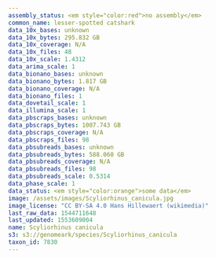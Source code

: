 ```yaml
---
assembly_status: <em style="color:red">no assembly</em>
common_name: lesser-spotted catshark
data_10x_bases: unknown
data_10x_bytes: 295.832 GB
data_10x_coverage: N/A
data_10x_files: 48
data_10x_scale: 1.4312
data_arima_scale: 1
data_bionano_bases: unknown
data_bionano_bytes: 1.817 GB
data_bionano_coverage: N/A
data_bionano_files: 1
data_dovetail_scale: 1
data_illumina_scale: 1
data_pbscraps_bases: unknown
data_pbscraps_bytes: 1007.743 GB
data_pbscraps_coverage: N/A
data_pbscraps_files: 98
data_pbsubreads_bases: unknown
data_pbsubreads_bytes: 588.060 GB
data_pbsubreads_coverage: N/A
data_pbsubreads_files: 98
data_pbsubreads_scale: 0.5314
data_phase_scale: 1
data_status: <em style="color:orange">some data</em>
image: /assets/images/Scyliorhinus_canicula.jpg
image_license: "CC BY-SA 4.0 Hans Hillewaert (wikimedia)"
last_raw_data: 1544711648
last_updated: 1553609004
name: Scyliorhinus canicula
s3: s3://genomeark/species/Scyliorhinus_canicula
taxon_id: 7830
---
```

